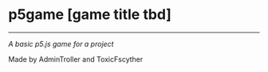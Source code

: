# p5game [game title tbd]
---
*A basic p5.js game for a project*

Made by AdminTroller and ToxicFscyther